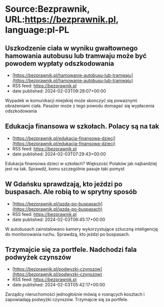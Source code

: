 # Source:Bezprawnik, URL:https://bezprawnik.pl, language:pl-PL

## Uszkodzenie ciała w wyniku gwałtownego hamowania autobusu lub tramwaju może być powodem wypłaty odszkodowania
 - [https://bezprawnik.pl/hamowanie-autobusu-lub-tramwaju](https://bezprawnik.pl/hamowanie-autobusu-lub-tramwaju)
 - RSS feed: https://bezprawnik.pl
 - date published: 2024-02-03T09:28:07+00:00

Wypadek w komunikacji miejskiej może skonczyć się powaznymi obrażeniami ciała. Pasażer może z tego powodu domagać się wypłacenia odszkodowania

## Edukacja finansowa w szkołach. Polacy są na tak
 - [https://bezprawnik.pl/edukacja-finansowa-dzieci](https://bezprawnik.pl/edukacja-finansowa-dzieci)
 - RSS feed: https://bezprawnik.pl
 - date published: 2024-02-03T07:29:43+00:00

Edukacja finansowa dzieci w szkołach? Większość Polaków jak najbardziej jest na tak. Sprawdź, komu szczególnie pasuje taki pomysł.

## W Gdańsku sprawdzają, kto jeździ po buspasach. Ale robią to w sprytny sposób
 - [https://bezprawnik.pl/jazda-po-buspasach](https://bezprawnik.pl/jazda-po-buspasach)
 - RSS feed: https://bezprawnik.pl
 - date published: 2024-02-03T06:45:17+00:00

W autobusach zainstalowano kamery wykorzystujące sztuczną inteligencję do monitorowania ruchu. Sprawdzą, kto jeździ po buspasach.

## Trzymajcie się za portfele. Nadchodzi fala podwyżek czynszów
 - [https://bezprawnik.pl/podwyzki-czynszow](https://bezprawnik.pl/podwyzki-czynszow)
 - RSS feed: https://bezprawnik.pl
 - date published: 2024-02-03T05:42:17+00:00

Zarządcy nieruchomości jednogłośnie mówią o rosnących kosztach i zapowiadają podwyżki czynszów. Trzymajcie się za portfele.

